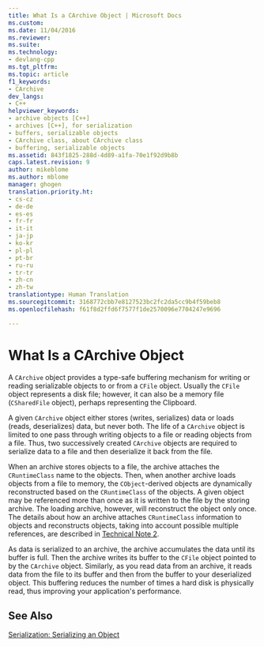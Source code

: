 ```yaml
---
title: What Is a CArchive Object | Microsoft Docs
ms.custom: 
ms.date: 11/04/2016
ms.reviewer: 
ms.suite: 
ms.technology:
- devlang-cpp
ms.tgt_pltfrm: 
ms.topic: article
f1_keywords:
- CArchive
dev_langs:
- C++
helpviewer_keywords:
- archive objects [C++]
- archives [C++], for serialization
- buffers, serializable objects
- CArchive class, about CArchive class
- buffering, serializable objects
ms.assetid: 843f1825-288d-4d89-a1fa-70e1f92d9b8b
caps.latest.revision: 9
author: mikeblome
ms.author: mblome
manager: ghogen
translation.priority.ht:
- cs-cz
- de-de
- es-es
- fr-fr
- it-it
- ja-jp
- ko-kr
- pl-pl
- pt-br
- ru-ru
- tr-tr
- zh-cn
- zh-tw
translationtype: Human Translation
ms.sourcegitcommit: 3168772cbb7e8127523bc2fc2da5cc9b4f59beb8
ms.openlocfilehash: f61f8d2ffd6f7577f1de2570096e7704247e9696

---
```

# What Is a CArchive Object
A `CArchive` object provides a type-safe buffering mechanism for writing or reading serializable objects to or from a `CFile` object. Usually the `CFile` object represents a disk file; however, it can also be a memory file (`CSharedFile` object), perhaps representing the Clipboard.  
  
 A given `CArchive` object either stores (writes, serializes) data or loads (reads, deserializes) data, but never both. The life of a `CArchive` object is limited to one pass through writing objects to a file or reading objects from a file. Thus, two successively created `CArchive` objects are required to serialize data to a file and then deserialize it back from the file.  
  
 When an archive stores objects to a file, the archive attaches the `CRuntimeClass` name to the objects. Then, when another archive loads objects from a file to memory, the `CObject`-derived objects are dynamically reconstructed based on the `CRuntimeClass` of the objects. A given object may be referenced more than once as it is written to the file by the storing archive. The loading archive, however, will reconstruct the object only once. The details about how an archive attaches `CRuntimeClass` information to objects and reconstructs objects, taking into account possible multiple references, are described in [Technical Note 2](../mfc/tn002-persistent-object-data-format.md).  
  
 As data is serialized to an archive, the archive accumulates the data until its buffer is full. Then the archive writes its buffer to the `CFile` object pointed to by the `CArchive` object. Similarly, as you read data from an archive, it reads data from the file to its buffer and then from the buffer to your deserialized object. This buffering reduces the number of times a hard disk is physically read, thus improving your application's performance.  
  
## See Also  
 [Serialization: Serializing an Object](../mfc/serialization-serializing-an-object.md)




<!--HONumber=Jan17_HO2-->


